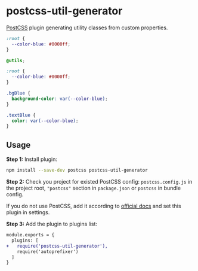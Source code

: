 # postcss-util-generator

[PostCSS] plugin generating utility classes from custom properties.

[PostCSS]: https://github.com/postcss/postcss

```css
:root {
  --color-blue: #0000ff;
}

@utils;
```

```css
:root {
  --color-blue: #0000ff;
}

.bgBlue {
  background-color: var(--color-blue);
}

.textBlue {
  color: var(--color-blue);
}
```

## Usage

**Step 1:** Install plugin:

```sh
npm install --save-dev postcss postcss-util-generator
```

**Step 2:** Check you project for existed PostCSS config: `postcss.config.js`
in the project root, `"postcss"` section in `package.json`
or `postcss` in bundle config.

If you do not use PostCSS, add it according to [official docs]
and set this plugin in settings.

**Step 3:** Add the plugin to plugins list:

```diff
module.exports = {
  plugins: [
+   require('postcss-util-generator'),
    require('autoprefixer')
  ]
}
```

[official docs]: https://github.com/postcss/postcss#usage
